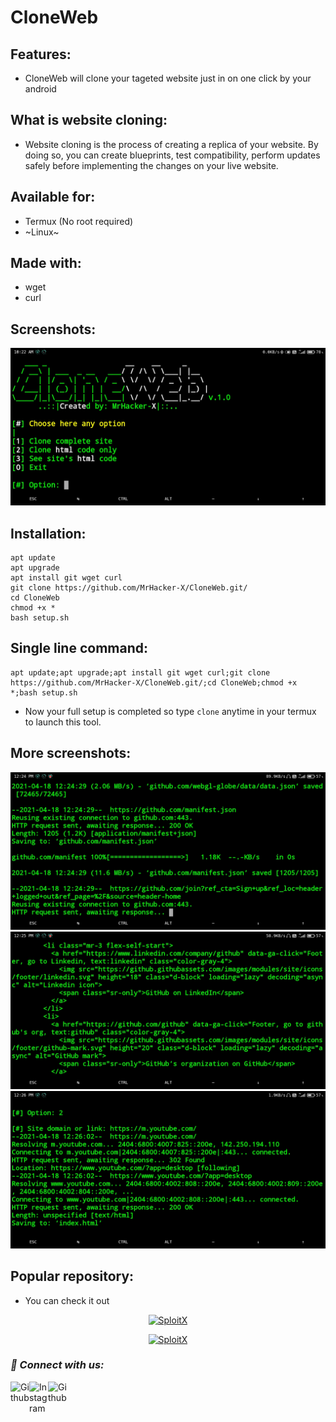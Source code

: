 # CloneWeb
## Features:
+ CloneWeb will clone your tageted website just in on one click by your android
## What is website cloning:
+ Website cloning is the process of creating a replica of your website. By doing so, you can create blueprints, test compatibility, perform updates safely before implementing the changes on your live website.
## Available for:
+ Termux (No root required)
+ ~Linux~

## Made with:
+ wget
+ curl
## Screenshots:
![photo](https://raw.githubusercontent.com/MrHacker-X/Extra-X/main/assets/Screenshot_2021-04-18-10-22-21-331_com.termux.jpg)
## Installation:
```
apt update
apt upgrade
apt install git wget curl
git clone https://github.com/MrHacker-X/CloneWeb.git/
cd CloneWeb
chmod +x *
bash setup.sh
```
## Single line command:
```
apt update;apt upgrade;apt install git wget curl;git clone https://github.com/MrHacker-X/CloneWeb.git/;cd CloneWeb;chmod +x *;bash setup.sh
```
+ Now your full setup is completed so type ``` clone ``` anytime in your termux to launch this tool.

## More screenshots:

![photo](https://raw.githubusercontent.com/MrHacker-X/Extra-X/main/assets/Screenshot_2021-04-18-12-24-29-903_com.termux.jpg)
![photo](https://raw.githubusercontent.com/MrHacker-X/Extra-X/main/assets/Screenshot_2021-04-18-12-25-01-764_com.termux.jpg)
![photo](https://raw.githubusercontent.com/MrHacker-X/Extra-X/main/assets/Screenshot_2021-04-18-12-26-15-472_com.termux.jpg)
## Popular repository:
+ You can check it out
<p align="center"><a href="https://github.com/MrHacker-X/SploitX.git/"><img title="SploitX" src="https://github-readme-stats.vercel.app/api/pin/?username=MrHacker-X&repo=SploitX&theme=radical"></a>
<p align="center"><a href="https://github.com/MrHacker-X/Traper-X.git/"><img title="SploitX" src="https://github-readme-stats.vercel.app/api/pin/?username=MrHacker-X&repo=Traper-X&theme=radical"></a>


<h3><b><i>📡 Connect with us:</i></b></h3>

<a href="https://github.com/MrHacker-X/"><img align="left" title="Github" alt="Github" width="30px" src="https://github.com/MrHacker-X/MrHacker-X/blob/main/assets/github.png" /></a>

<a href="https://instagram.com/mrhacker.x/"><img align="left" title="Instagram" alt="Instagram" width="30px" src="https://github.com/MrHacker-X/MrHacker-X/blob/main/assets/instagram.png" /></a>

<a href="https://github.com/MrHacker-X/"><img align="left" title="Github" alt="Github" width="30px" src="https://github.com/MrHacker-X/MrHacker-X/blob/main/assets/telegram.png" /></a>
